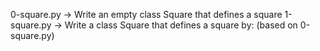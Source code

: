 0-square.py -> Write an empty class Square that defines a square
1-square.py -> Write a class Square that defines a square by: (based on 0-square.py)

